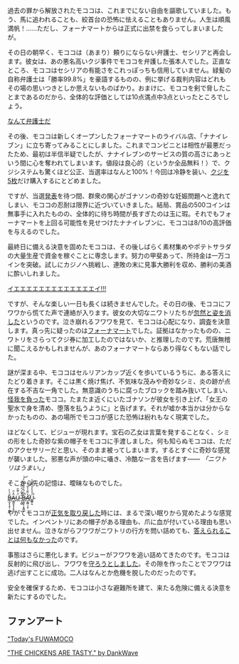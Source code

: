 <!-- title: モココ・アビスガード -->
<!-- status: 堕落 -->

過去の罪から解放されたモココは、これまでにない自由を謳歌していました。もう、馬に追われることも、絞首台の恐怖に怯えることもありません。人生は順風満帆！……ただし、フォーナマートからは正式に出禁を食らってしまいましたが。

その日の朝早く、モココは（あまり）頼りにならない弁護士、セシリアと再会します。彼女は、あの悪名高いクジ事件でモココを弁護した張本人でした。正直なところ、モココはセシリアの有能さをこれっぽっちも信用していません。緑髪の自称弁護士は「勝率99.8%」を豪語するものの、例に挙げる裁判内容はどれもその場の思いつきとしか思えないものばかり。おまけに、モココを剣で脅したことまであるのだから、全体的な評価としては10点満点中3点といったところでしょう。

[なんて弁護士だ](#embed:https://www.youtube.com/live/qFnAgJtQtiY?feature=shared&t=602)

その後、モココは新しくオープンしたフォーナマートのライバル店、「ナナイレブン」に立ち寄ってみることにしました。これまでコンビニとは相性が最悪だったため、最初は半信半疑でしたが、ナナイレブンのサービスの質の高さにあっという間に心を奪われてしまいます。値段は良心的（というか全品無料！）で、クジシステムも驚くほど公正、当選率はなんと100%！今回は冷静を装い、[クジを5枚](https://www.youtube.com/live/qFnAgJtQtiY?feature=shared&t=6668)だけ購入するにとどめました。

ですが、当選[発表](https://www.youtube.com/live/qFnAgJtQtiY?feature=shared&t=7640)を待つ間、群衆の関心がゴナソンの奇妙な妊娠問題へと逸れてしまい、モココの忍耐は限界に近づいていきました。結局、賞品の500コインは無事手に入れたものの、全体的に待ち時間が長すぎたのは玉に瑕。それでもフォーナマートを上回る可能性を見せつけたナナイレブンに、モココは8/10の高評価を与えるのでした。

最終日に備える決意を固めたモココは、その後しばらく素材集めやポテトサラダの大量生産で資金を稼ぐことに専念します。努力の甲斐あって、所持金は一万コインを突破。試しにカジノへ挑戦し、連敗の末に見事大勝利を収め、勝利の美酒に酔いしれました。

[イエエエエエエエエエエエエエイ!!!](#embed:https://www.youtube.com/live/qFnAgJtQtiY?si=fPjknD7-xV_5KP6U&start=12471)

ですが、そんな楽しい一日も長くは続きませんでした。その日の後、モココにフワワから慌てた声で連絡が入ります。彼女の大切なニワトリたちが[忽然と姿を消した](https://www.youtube.com/live/qFnAgJtQtiY?feature=shared&t=11111)というのです。泣き崩れるフワワを見て、モココは心配になり、調査を決意します。真っ先に疑ったのは[フォーナマート](https://www.youtube.com/live/qFnAgJtQtiY?feature=shared&t=11362)でした。証拠はなかったものの、ニワトリをさらってクジ券に加工したのではないか、と推理したのです。荒唐無稽に聞こえるかもしれませんが、あのフォーナマートならあり得なくもない話でした。

謎が深まる中、モココはセルリアンカップ近くを歩いているうちに、ある答えにたどり着きます。そこは黒く焼け焦げ、不気味な茂みや奇妙なシミ、炎の跡が点在する不吉な一角でした。無意識のうちに腐ったブロックを踏み抜いてしまい、[怪我を負った](https://www.youtube.com/live/qFnAgJtQtiY?feature=shared&t=12650)モココ。たまたま近くにいたゴナソンが彼女を引き上げ、「女王の聖水で身を清め、堕落を払うように」と告げます。それが嘘か本当かは分からなかったものの、あの場所でモココが感じた恐怖は紛れもなく現実でした。

ほどなくして、ビジューが現れます。宝石の乙女は言葉を発することなく、シミの形をした奇妙な紫の帽子をモココに手渡しました。何も知らぬモココは、ただのアクセサリーだと思い、そのまま被ってしまいます。するとすぐに奇妙な感覚が襲いました。邪悪な声が頭の中に囁き、冷酷な一言を告げます—— _「ニワトリはうまい。」_

そこから先の記憶は、曖昧なものでした。

[B̶̢̫̝̖̗̘̹̩͇̦̋̉̀̀Ȃ̵͉͇̰͓̝̩̙͍̒̋ͅǗ̶̗̇͌̋ ̷̨̝̲̱͂͛̄̃͑̈́̋̏̚͝B̶̢͚̬͕͔̟̻͓̉̏́̏̍̊̄̇̀̐̀́̚͝A̸̛̞͚̪͕͙͎̒̏͂̍̍͋͝U̴̲͇̗͈͑̒̄͛̓̓͌̅̄̔̚](#embed:https://www.youtube.com/live/qFnAgJtQtiY?si=I8pw4o1eeG_aDK5a&start=12974)

やがてモココが[正気を取り戻した](https://www.youtube.com/live/qFnAgJtQtiY?feature=shared&t=13135)時には、まるで深い眠りから覚めたような感覚でした。インベントリにあの帽子がある理由も、爪に血が付いている理由も思い出せません。泣きながらフワワがニワトリの行方を問い詰めても、[答えられることは何もなかった](https://www.youtube.com/live/qFnAgJtQtiY?feature=shared&t=13238)のです。

事態はさらに悪化します。ビジューがフワワを追い詰めてきたのです。モココは反射的に飛び出し、フワワを[守ろうとしました](https://www.youtube.com/live/qFnAgJtQtiY?feature=shared&t=14838)。その隙を作ったことでフワワは逃げ出すことに成功。二人はなんとか危機を脱したのだったのです。

安全を確保するため、モココは小さな避難所を建て、来たる危険に備える決意を新たにするのでした。

## ファンアート

["Today's FUWAMOCO](https://x.com/fukuinu_daddy/status/1832281930748064239)

<!-- fuwawa -->

["THE CHICKENS ARE TASTY." by DankWave](https://x.com/The_DankWave/status/1834198780335587359)